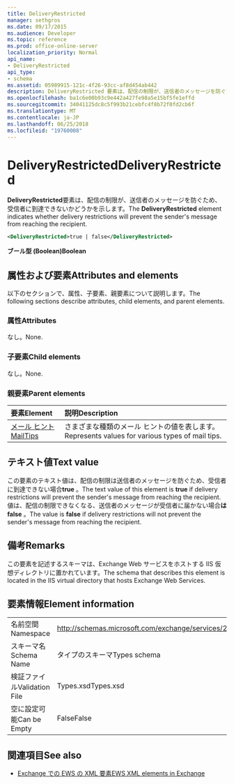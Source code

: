 ```yaml
---
title: DeliveryRestricted
manager: sethgros
ms.date: 09/17/2015
ms.audience: Developer
ms.topic: reference
ms.prod: office-online-server
localization_priority: Normal
api_name:
- DeliveryRestricted
api_type:
- schema
ms.assetid: 05989915-121c-4f26-93cc-af8d454ab442
description: DeliveryRestricted 要素は、配信の制限が、送信者のメッセージを防ぐため、受信者に到達できないかどうかを示します。
ms.openlocfilehash: ba1c6e00b93c9e442a427fe98a5e15bf5fe1effd
ms.sourcegitcommit: 34041125dc8c5f993b21cebfc4f8b72f0fd2cb6f
ms.translationtype: MT
ms.contentlocale: ja-JP
ms.lasthandoff: 06/25/2018
ms.locfileid: "19760008"
---
```

# <a name="deliveryrestricted"></a><span data-ttu-id="aae40-103">DeliveryRestricted</span><span class="sxs-lookup"><span data-stu-id="aae40-103">DeliveryRestricted</span></span>

<span data-ttu-id="aae40-104">**DeliveryRestricted**要素は、配信の制限が、送信者のメッセージを防ぐため、受信者に到達できないかどうかを示します。</span><span class="sxs-lookup"><span data-stu-id="aae40-104">The **DeliveryRestricted** element indicates whether delivery restrictions will prevent the sender's message from reaching the recipient.</span></span> 
  
```XML
<DeliveryRestricted>true | false</DeliveryRestricted>
```

 <span data-ttu-id="aae40-105">**ブール型 (Boolean)**</span><span class="sxs-lookup"><span data-stu-id="aae40-105">**Boolean**</span></span>
## <a name="attributes-and-elements"></a><span data-ttu-id="aae40-106">属性および要素</span><span class="sxs-lookup"><span data-stu-id="aae40-106">Attributes and elements</span></span>

<span data-ttu-id="aae40-107">以下のセクションで、属性、子要素、親要素について説明します。</span><span class="sxs-lookup"><span data-stu-id="aae40-107">The following sections describe attributes, child elements, and parent elements.</span></span>
  
### <a name="attributes"></a><span data-ttu-id="aae40-108">属性</span><span class="sxs-lookup"><span data-stu-id="aae40-108">Attributes</span></span>

<span data-ttu-id="aae40-109">なし。</span><span class="sxs-lookup"><span data-stu-id="aae40-109">None.</span></span>
  
### <a name="child-elements"></a><span data-ttu-id="aae40-110">子要素</span><span class="sxs-lookup"><span data-stu-id="aae40-110">Child elements</span></span>

<span data-ttu-id="aae40-111">なし。</span><span class="sxs-lookup"><span data-stu-id="aae40-111">None.</span></span>
  
### <a name="parent-elements"></a><span data-ttu-id="aae40-112">親要素</span><span class="sxs-lookup"><span data-stu-id="aae40-112">Parent elements</span></span>

|<span data-ttu-id="aae40-113">**要素**</span><span class="sxs-lookup"><span data-stu-id="aae40-113">**Element**</span></span>|<span data-ttu-id="aae40-114">**説明**</span><span class="sxs-lookup"><span data-stu-id="aae40-114">**Description**</span></span>|
|:-----|:-----|
|[<span data-ttu-id="aae40-115">メール ヒント</span><span class="sxs-lookup"><span data-stu-id="aae40-115">MailTips</span></span>](mailtips.md) <br/> |<span data-ttu-id="aae40-116">さまざまな種類のメール ヒントの値を表します。</span><span class="sxs-lookup"><span data-stu-id="aae40-116">Represents values for various types of mail tips.</span></span>  <br/> |
   
## <a name="text-value"></a><span data-ttu-id="aae40-117">テキスト値</span><span class="sxs-lookup"><span data-stu-id="aae40-117">Text value</span></span>

<span data-ttu-id="aae40-118">この要素のテキスト値は、配信の制限は送信者のメッセージを防ぐため、受信者に到達できない場合**true** 。</span><span class="sxs-lookup"><span data-stu-id="aae40-118">The text value of this element is **true** if delivery restrictions will prevent the sender's message from reaching the recipient.</span></span> <span data-ttu-id="aae40-119">値は、配信の制限できなくなる、送信者のメッセージが受信者に届かない場合**は false** 。</span><span class="sxs-lookup"><span data-stu-id="aae40-119">The value is **false** if delivery restrictions will not prevent the sender's message from reaching the recipient.</span></span> 
  
## <a name="remarks"></a><span data-ttu-id="aae40-120">備考</span><span class="sxs-lookup"><span data-stu-id="aae40-120">Remarks</span></span>

<span data-ttu-id="aae40-121">この要素を記述するスキーマは、Exchange Web サービスをホストする IIS 仮想ディレクトリに置かれています。</span><span class="sxs-lookup"><span data-stu-id="aae40-121">The schema that describes this element is located in the IIS virtual directory that hosts Exchange Web Services.</span></span>
  
## <a name="element-information"></a><span data-ttu-id="aae40-122">要素情報</span><span class="sxs-lookup"><span data-stu-id="aae40-122">Element information</span></span>

|||
|:-----|:-----|
|<span data-ttu-id="aae40-123">名前空間</span><span class="sxs-lookup"><span data-stu-id="aae40-123">Namespace</span></span>  <br/> |http://schemas.microsoft.com/exchange/services/2006/types  <br/> |
|<span data-ttu-id="aae40-124">スキーマ名</span><span class="sxs-lookup"><span data-stu-id="aae40-124">Schema Name</span></span>  <br/> |<span data-ttu-id="aae40-125">タイプのスキーマ</span><span class="sxs-lookup"><span data-stu-id="aae40-125">Types schema</span></span>  <br/> |
|<span data-ttu-id="aae40-126">検証ファイル</span><span class="sxs-lookup"><span data-stu-id="aae40-126">Validation File</span></span>  <br/> |<span data-ttu-id="aae40-127">Types.xsd</span><span class="sxs-lookup"><span data-stu-id="aae40-127">Types.xsd</span></span>  <br/> |
|<span data-ttu-id="aae40-128">空に設定可能</span><span class="sxs-lookup"><span data-stu-id="aae40-128">Can be Empty</span></span>  <br/> |<span data-ttu-id="aae40-129">False</span><span class="sxs-lookup"><span data-stu-id="aae40-129">False</span></span>  <br/> |
   
## <a name="see-also"></a><span data-ttu-id="aae40-130">関連項目</span><span class="sxs-lookup"><span data-stu-id="aae40-130">See also</span></span>

- [<span data-ttu-id="aae40-131">Exchange での EWS の XML 要素</span><span class="sxs-lookup"><span data-stu-id="aae40-131">EWS XML elements in Exchange</span></span>](ews-xml-elements-in-exchange.md)


